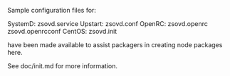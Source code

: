 Sample configuration files for:

SystemD: zsovd.service
Upstart: zsovd.conf
OpenRC:  zsovd.openrc
         zsovd.openrcconf
CentOS:  zsovd.init

have been made available to assist packagers in creating node packages here.

See doc/init.md for more information.
